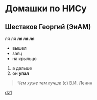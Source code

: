 # Домашки по НИСу
## Шестаков Георгий (ЭиАМ)
ля ля **ля ля ля**
- вышел
- заяц
- на крыльцо
1. а дальше
2. он **упал**
>*Чем хуже тем лучше* (с) В.И. Ленин

[dz1](/DZ/dz1.md)
